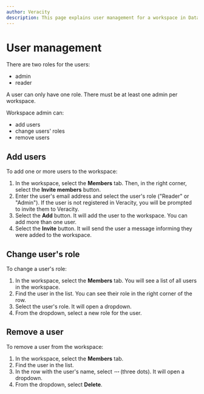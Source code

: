 ```yaml
---
author: Veracity
description: This page explains user management for a workspace in Data Workbench.
---
```

# User management

There are two roles for the users:
* admin
* reader

A user can only have one role. There must be at least one admin per workspace.

Workspace admin can:
* add users
* change users' roles
* remove users

## Add users
To add one or more users to the workspace:
1. In the workspace, select the **Members** tab. Then, in the right corner, select the **Invite members** button.
2. Enter the user's email address and select the user's role ("Reader" or "Admin").
If the user is not registered in Veracity, you will be prompted to invite them to Veracity.
3. Select the **Add** button. It will add the user to the workspace. You can add more than one user.
4. Select the **Invite** button. It will send the user a message informing they were added to the workspace.


## Change user's role
To change a user's role:
1. In the workspace, select the **Members** tab. You will see a list of all users in the workspace.
2. Find the user in the list. You can see their role in the right corner of the row. 
3. Select the user's role. It will open a dropdown. 
4. From the dropdown, select a new role for the user.

## Remove a user
To remove a user from the workspace:
1. In the workspace, select the **Members** tab.
2. Find the user in the list.
3. In the row with the user's name, select ***⋯*** (three dots). It will open a dropdown.
4. From the dropdown, select **Delete**.
